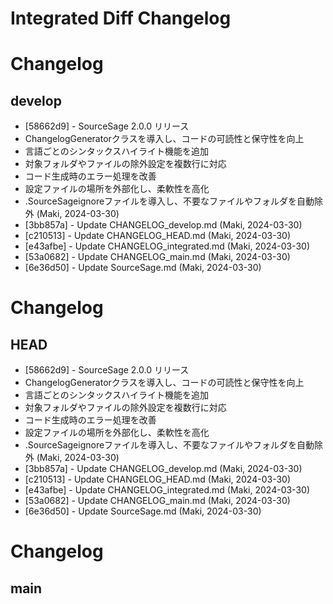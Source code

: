 # Integrated Diff Changelog

# Changelog

## develop

- [58662d9] - SourceSage 2.0.0 リリース
- ChangelogGeneratorクラスを導入し、コードの可読性と保守性を向上
- 言語ごとのシンタックスハイライト機能を追加
- 対象フォルダやファイルの除外設定を複数行に対応
- コード生成時のエラー処理を改善
- 設定ファイルの場所を外部化し、柔軟性を高化
- .SourceSageignoreファイルを導入し、不要なファイルやフォルダを自動除外 (Maki, 2024-03-30)
- [3bb857a] - Update CHANGELOG_develop.md (Maki, 2024-03-30)
- [c210513] - Update CHANGELOG_HEAD.md (Maki, 2024-03-30)
- [e43afbe] - Update CHANGELOG_integrated.md (Maki, 2024-03-30)
- [53a0682] - Update CHANGELOG_main.md (Maki, 2024-03-30)
- [6e36d50] - Update SourceSage.md (Maki, 2024-03-30)


# Changelog

## HEAD

- [58662d9] - SourceSage 2.0.0 リリース
- ChangelogGeneratorクラスを導入し、コードの可読性と保守性を向上
- 言語ごとのシンタックスハイライト機能を追加
- 対象フォルダやファイルの除外設定を複数行に対応
- コード生成時のエラー処理を改善
- 設定ファイルの場所を外部化し、柔軟性を高化
- .SourceSageignoreファイルを導入し、不要なファイルやフォルダを自動除外 (Maki, 2024-03-30)
- [3bb857a] - Update CHANGELOG_develop.md (Maki, 2024-03-30)
- [c210513] - Update CHANGELOG_HEAD.md (Maki, 2024-03-30)
- [e43afbe] - Update CHANGELOG_integrated.md (Maki, 2024-03-30)
- [53a0682] - Update CHANGELOG_main.md (Maki, 2024-03-30)
- [6e36d50] - Update SourceSage.md (Maki, 2024-03-30)


# Changelog

## main



